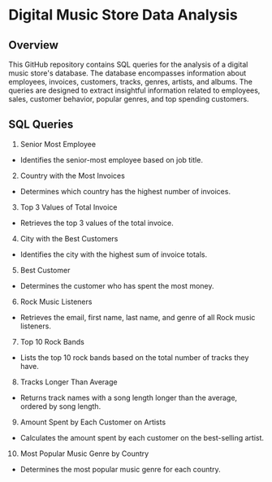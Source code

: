 # Digital Music Store Data Analysis
## Overview
This GitHub repository contains SQL queries for the analysis of a digital music store's database. The database encompasses information about employees, invoices, customers, tracks, genres, artists, and albums. The queries are designed to extract insightful information related to employees, sales, customer behavior, popular genres, and top spending customers.


## SQL Queries
1. Senior Most Employee
- Identifies the senior-most employee based on job title.


2. Country with the Most Invoices
- Determines which country has the highest number of invoices.


3. Top 3 Values of Total Invoice
- Retrieves the top 3 values of the total invoice.


4. City with the Best Customers
- Identifies the city with the highest sum of invoice totals.


5. Best Customer
- Determines the customer who has spent the most money.


6. Rock Music Listeners
- Retrieves the email, first name, last name, and genre of all Rock music listeners.


7. Top 10 Rock Bands
- Lists the top 10 rock bands based on the total number of tracks they have.


8. Tracks Longer Than Average
- Returns track names with a song length longer than the average, ordered by song length.


9. Amount Spent by Each Customer on Artists
- Calculates the amount spent by each customer on the best-selling artist.


10. Most Popular Music Genre by Country
- Determines the most popular music genre for each country.
